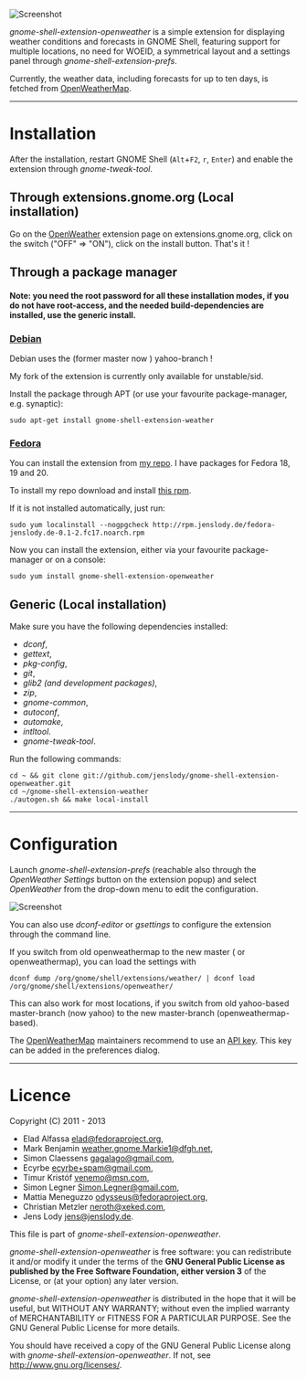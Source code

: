 ![Screenshot](https://github.com/jenslody/gnome-shell-extension-openweather/raw/master/data/Screenshot.jpg)

*gnome-shell-extension-openweather* is a simple extension for displaying weather conditions and forecasts in GNOME Shell, featuring support for multiple locations, no need for WOEID, a symmetrical layout and a settings panel through *gnome-shell-extension-prefs*.

Currently, the weather data, including forecasts for up to ten days, is fetched from [OpenWeatherMap](http://openweathermap.org/).

----

# Installation

After the installation, restart GNOME Shell (`Alt`+`F2`, `r`, `Enter`) and enable the extension through *gnome-tweak-tool*.

## Through extensions.gnome.org (Local installation)

Go on the [OpenWeather](https://extensions.gnome.org/extension/750/openweather/) extension page on extensions.gnome.org, click on the switch ("OFF" => "ON"), click on the install button. That's it !

## Through a package manager

#### Note: you need the root password for all these installation modes, if you do not have root-access, and the needed build-dependencies are installed, use the generic install.

### [Debian](http://packages.debian.org/source/unstable/gnome-shell-extension-weather)

Debian uses the (former master now ) yahoo-branch !

My fork of the extension is currently only available for unstable/sid.

Install the package through APT (or use your favourite package-manager, e.g. synaptic):

	sudo apt-get install gnome-shell-extension-weather


### [Fedora](https://fedoraproject.org/)

You can install the extension from [my repo](http://rpm.jenslody.de/).
I have packages for Fedora 18, 19 and 20.

To install my repo download and install [this rpm](http://rpm.jenslody.de/fedora-jenslody.de-0.1-2.fc17.noarch.rpm).

If it is not installed automatically, just run:

    sudo yum localinstall --nogpgcheck http://rpm.jenslody.de/fedora-jenslody.de-0.1-2.fc17.noarch.rpm

Now you can install the extension, either via your favourite package-manager or on a console:

    sudo yum install gnome-shell-extension-openweather


## Generic (Local installation)

Make sure you have the following dependencies installed:
* *dconf*,
* *gettext*,
* *pkg-config*,
* *git*,
* *glib2 (and development packages)*,
* *zip*,
* *gnome-common*,
* *autoconf*,
* *automake*,
* *intltool*.
* *gnome-tweak-tool*.

Run the following commands:

	cd ~ && git clone git://github.com/jenslody/gnome-shell-extension-openweather.git
	cd ~/gnome-shell-extension-weather
	./autogen.sh && make local-install

----

# Configuration

Launch *gnome-shell-extension-prefs* (reachable also through the *OpenWeather Settings* button on the extension popup) and select *OpenWeather* from the drop-down menu to edit the configuration.

![Screenshot](https://github.com/jenslody/gnome-shell-extension-openweather/raw/master/data/weather-settings.gif)

You can also use *dconf-editor* or *gsettings* to configure the extension through the command line.

If you switch from old openweathermap to the new master ( or openweathermap), you can load the settings with

    dconf dump /org/gnome/shell/extensions/weather/ | dconf load /org/gnome/shell/extensions/openweather/

This can also work for most locations, if you switch from old yahoo-based master-branch (now yahoo) to the new master-branch (openweathermap-based).

The [OpenWeatherMap](http://openweathermap.org/) maintainers recommend to use an [API key](http://openweathermap.org/appid). This key can be added in the preferences dialog.

----

# Licence

Copyright (C) 2011 - 2013

* Elad Alfassa <elad@fedoraproject.org>,
* Mark Benjamin <weather.gnome.Markie1@dfgh.net>,
* Simon Claessens <gagalago@gmail.com>,
* Ecyrbe <ecyrbe+spam@gmail.com>,
* Timur Kristóf <venemo@msn.com>,
* Simon Legner <Simon.Legner@gmail.com>,
* Mattia Meneguzzo <odysseus@fedoraproject.org>,
* Christian Metzler <neroth@xeked.com>,
* Jens Lody <jens@jenslody.de>.

This file is part of *gnome-shell-extension-openweather*.

*gnome-shell-extension-openweather* is free software: you can redistribute it and/or modify it under the terms of the **GNU General Public License as published by the Free Software Foundation, either version 3** of the License, or (at your option) any later version.

*gnome-shell-extension-openweather* is distributed in the hope that it will be useful, but WITHOUT ANY WARRANTY; without even the implied warranty of MERCHANTABILITY or FITNESS FOR A PARTICULAR PURPOSE.  See the GNU General Public License for more details.

You should have received a copy of the GNU General Public License along with *gnome-shell-extension-openweather*.  If not, see <http://www.gnu.org/licenses/>.
